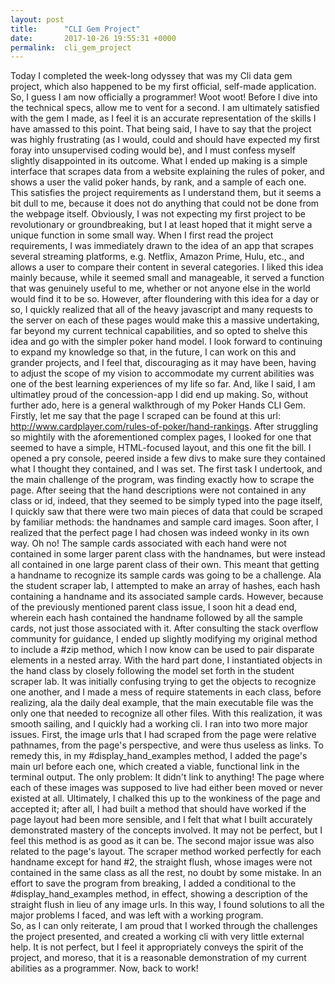 ```yaml
---
layout: post
title:      "CLI Gem Project"
date:       2017-10-26 19:55:31 +0000
permalink:  cli_gem_project
---
```



   Today I completed the week-long odyssey that was my Cli data gem project, which also happened to be my first official, self-made application. So, I guess I am now officially a programmer! Woot woot! Before I dive into the technical specs, allow me to vent for a second. I am ultimately satisfied with the gem I made, as I feel it is an accurate representation of the skills I have amassed to this point. That being said, I have to say that the project was highly frustrating (as I would, could and should have expected my first foray into unsupervised coding would be), and I must confess myself slightly disappointed in its outcome. What I ended up making is a simple interface that scrapes data from a website explaining the rules of poker, and shows a user the valid poker hands, by rank, and a sample of each one. This satisfies the project requirements as I understand them, but it seems a bit dull to me, because it does not do anything that could not be done from the webpage itself. Obviously, I was not expecting my first project to be revolutionary or groundbreaking, but I at least hoped that it might serve a unique function in some small way. When I first read the project requirements, I was immediately drawn to the idea of an app that scrapes several streaming platforms, e.g. Netflix, Amazon Prime, Hulu, etc., and allows a user to compare their content in several categories. I liked this idea mainly because, while it seemed small and manageable, it served a function that was genuinely useful to me, whether or not anyone else in the world would find it to be so. However, after floundering with this idea for a day or so, I quickly realized that all of the heavy javascript and many requests to the server on each of these pages would make this a massive undertaking, far beyond my current technical capabilities, and so opted to shelve this idea and go with the simpler poker hand model. I look forward to continuing to expand my knowledge so that, in the future, I can work on this and grander projects, and I feel that, discouraging as it may have been, having to adjust the scope of my vision to accommodate my current abilities was one of the best learning experiences of my life so far. And, like I said, I am ultimatley proud of the concession-app I did end up making. So, without further ado, here is a general walkthrough of my Poker Hands CLI Gem. 
	 Firstly, let me say that the page I scraped can be found at this url: http://www.cardplayer.com/rules-of-poker/hand-rankings. After struggling so mightily with the aforementioned complex pages, I looked for one that seemed to have a simple, HTML-focused layout, and this one fit the bill. I opened a pry console, peered inside a few divs to make sure they contained what I thought they contained, and I was set. 
	 The first task I undertook, and the main challenge of the program, was finding exactly how to scrape the page. After seeing that the hand descriptions were not contained in any class or id, indeed, that they seemed to be simply typed into the page itself, I quickly saw that there were two main pieces of data that could be scraped by familiar methods: the handnames and sample card images. Soon after, I realized that the perfect page I had chosen was indeed wonky in its own way. Oh no! The sample cards associated with each hand were not contained in some larger parent class with the handnames, but were instead all contained in one large parent class of their own. This meant that getting a handname to recognize its sample cards was going to be a challenge. 
	 Ala the student scraper lab, I attempted to make an array of hashes, each hash containing a handname and its associated sample cards. However, because of the previously mentioned parent class issue, I soon hit a dead end, wherein each hash contained the handname followed by all the sample cards, not just those associated with it. After consulting the stack overflow community for guidance, I ended up slightly modifying my original method to include a #zip method, which I now know can be used to pair disparate elements in a nested array. 
	 With the hard part done, I instantiated objects in the hand class by closely following the model set forth in the student scraper lab. It was initially confusing trying to get the objects to recognize one another, and I made a mess of require statements in each class, before realizing, ala the daily deal example, that the main executable file was the only one that needed to recognize all other files. With this realization, it was smooth sailing, and I quickly had a working cli. 
	 I ran into two more major issues. First, the image urls that I had scraped from the page were relative pathnames, from the page's perspective, and were thus useless as links. To remedy this, in my #display_hand_examples method, I added the page's main url before each one, which created a viable, functional link in the terminal output. The only problem: It didn't link to anything! The page where each of these images was supposed to live had either been moved or never existed at all. 
Ultimately, I chalked this up to the wonkiness of the page and accepted it; after all, I had built a method that should have worked if the page layout had been more sensible, and I felt that what I built accurately demonstrated mastery of the concepts involved. It may not be perfect, but I feel this method is as good as it can be. 
  The second major issue was also related to the page's layout. The scraper method worked perfectly for each handname except for hand #2, the straight flush, whose images were not contained in the same class as all the rest, no doubt by some mistake. In an effort to save the program from breaking, I added a conditional to the #display_hand_examples method, in effect, showing a description of the straight flush in lieu of any image urls. In this way, I found solutions to all the major problems I faced, and was left with a working program.  
	So, as I can only reiterate, I am proud that I worked through the challenges the project presented, and created a working cli with very little external help. It is not perfect, but I feel it appropriately conveys the spirit of the project, and moreso, that it is a reasonable demonstration of my current abilities as a programmer. Now, back to work!
